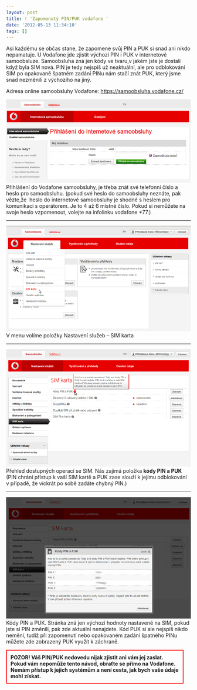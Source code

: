 ```yaml
---
layout: post
title: ! 'Zapomenutý PIN/PUK vodafone '
date: '2012-05-13 11:34:10'
tags: []
---
```

Asi každému se občas stane, že zapomene svůj PIN a PUK si snad ani nikdo nepamatuje. U Vodafone jde zjistit výchozí PIN i PUK v internetové samoobsluze. Samoobsluha zná jen kódy ve tvaru,v jakém jste je dostali když byla SIM nová. PIN je tedy nejspíš už neaktuální, ale pro odblokování SIM po opakovaně špatném zadání PINu nám stačí znát PUK, který jsme snad nezměnili z výchozího na jiný.

<p>Adresa online samoobsluhy Vodafone: <a href="https://samoobsluha.vodafone.cz/">https://samoob­sluha.vodafone­.cz/</a></p>
<p><img src="/images/82.png" alt="Přihlášení do Vodafone samoobsluhy" width="600" /> <br />Přihlášení do Vodafone samoobsluhy, je třeba znát své telefonní číslo a heslo pro samoobsluhu. (pokud své heslo do samoobsluhy neznáte, pak vězte,že  heslo do internetové samoobsluhy je shodné s heslem pro komunikaci s operátorem. Je to 4 až 6 místné číslo. Pokud si nemůžete na svoje heslo vzpomenout, volejte na infolinku vodafone *77.)</p>
<hr />
<p><img src="/images/83.png" alt="Nastavení služeb" width="600" /> <br />V menu volíme položky Nastavení služeb – SIM karta</p>
<hr />
<p><img src="/images/84.png" alt="kódy PIN a PUK" width="600" /> <br />Přehled dostupných operací se SIM. Nás zajímá položka <strong>kódy PIN a PUK</strong> (PIN chrání přístup k vaší SIM kartě a PUK zase slouží k jejímu odblokování v případě, že víckrát po sobě zadáte chybný PIN.)</p>
<hr />
<p><img src="/images/86.png" alt="kódy PIN a PUK" width="600" /> <br />Kódy PIN a PUK. Stránka zná jen výchozí hodnoty nastavené na SIM, pokud jste si PIN změnili, pak zde aktuální nenajdete. Kód PUK si ale nejspíš nikdo nemění, tudíž při zapomenutí nebo opakovaném zadání špatného PINu můžete zde zobrazený PUK využít k záchraně.</p>
<p style="border: 2px solid red; padding: 10px; margin-right: 20px;"><strong>POZOR! Váš PIN/PUK nedovedu nijak zjistit ani vám jej zaslat. Pokud vám nepomůže tento návod, obraťte se přímo na Vodafone. Nemám přístup k jejich systémům a není cesta, jak bych vaše údaje mohl získat.</strong></p>
